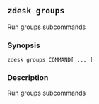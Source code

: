 ## `zdesk groups`

Run groups subcommands

### Synopsis

    zdesk groups COMMAND[ ... ]

### Description

Run groups subcommands

